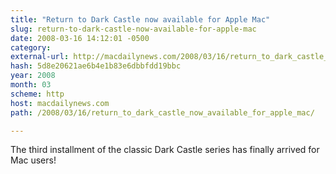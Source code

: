 ```yaml
---
title: "Return to Dark Castle now available for Apple Mac"
slug: return-to-dark-castle-now-available-for-apple-mac
date: 2008-03-16 14:12:01 -0500
category: 
external-url: http://macdailynews.com/2008/03/16/return_to_dark_castle_now_available_for_apple_mac/
hash: 5d8e20621ae6b4e1b83e6dbbfdd19bbc
year: 2008
month: 03
scheme: http
host: macdailynews.com
path: /2008/03/16/return_to_dark_castle_now_available_for_apple_mac/

---
```


The third installment of the classic Dark Castle series has finally arrived for Mac users!
